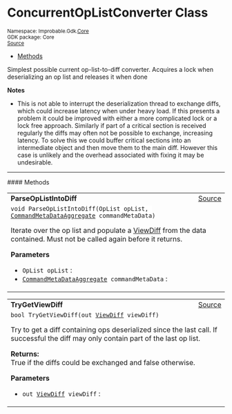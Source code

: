 
# ConcurrentOpListConverter Class
<sup>
Namespace: Improbable.Gdk.<a href="{{urlRoot}}/api/core-index">Core</a><br/>
GDK package: Core<br/>
<a href="https://www.github.com/spatialos/gdk-for-unity/blob/06858069/workers/unity/Packages/io.improbable.gdk.core/Worker/ConnectionHandlers/MultithreadedSpatialOSConnectionHandler/ConcurrentOpListConverter.cs/#L18">Source</a>
<style>
a code {
                    padding: 0em 0.25em!important;
}
code {
                    background-color: #ffffff!important;
}
</style>
</sup>
<nav id="pageToc" class="page-toc"><ul><li><a href="#methods">Methods</a>
</ul></nav>

</p>



<p>Simplest possible current op-list-to-diff converter. Acquires a lock when deserializing an op list and releases it when done </p>




</p>

<b>Notes</b>

- This is not able to interrupt the deserialization thread to exchange diffs, which could increase latency when under heavy load. If this presents a problem it could be improved with either a more complicated lock or a lock free approach. Similarly if part of a critical section is received regularly the diffs may often not be possible to exchange, increasing latency. To solve this we could buffer critical sections into an intermediate object and then move them to the main diff. However this case is unlikely and the overhead associated with fixing it may be undesirable. 










</p>
<hr style="width:100%; border-top-color:#d8d8d8" />
#### Methods


</p>




<table width="100%">
    <tr>
        <td style="border-right:none"><b>ParseOpListIntoDiff</b></td>
        <td style="border-left:none; text-align:right"><a href="https://www.github.com/spatialos/gdk-for-unity/blob/06858069/workers/unity/Packages/io.improbable.gdk.core/Worker/ConnectionHandlers/MultithreadedSpatialOSConnectionHandler/ConcurrentOpListConverter.cs/#L41">Source</a></td>
    </tr>
    <tr>
        <td colspan="2">
<code>void ParseOpListIntoDiff(OpList opList, <a href="{{urlRoot}}/api/core/command-meta-data-aggregate">CommandMetaDataAggregate</a> commandMetaData)</code></p>
Iterate over the op list and populate a <a href="{{urlRoot}}/api/core/view-diff">ViewDiff</a> from the data contained. Must not be called again before it returns. 


</p>

<b>Parameters</b>

<ul>
<li><code>OpList opList</code> : </li>
<li><code><a href="{{urlRoot}}/api/core/command-meta-data-aggregate">CommandMetaDataAggregate</a> commandMetaData</code> : </li>
</ul>





</td>
    </tr>
</table>


<table width="100%">
    <tr>
        <td style="border-right:none"><b>TryGetViewDiff</b></td>
        <td style="border-left:none; text-align:right"><a href="https://www.github.com/spatialos/gdk-for-unity/blob/06858069/workers/unity/Packages/io.improbable.gdk.core/Worker/ConnectionHandlers/MultithreadedSpatialOSConnectionHandler/ConcurrentOpListConverter.cs/#L136">Source</a></td>
    </tr>
    <tr>
        <td colspan="2">
<code>bool TryGetViewDiff(out <a href="{{urlRoot}}/api/core/view-diff">ViewDiff</a> viewDiff)</code></p>
Try to get a diff containing ops deserialized since the last call. If successful the diff may only contain part of the last op list. 
</p><b>Returns:</b></br>True if the diffs could be exchanged and false otherwise.

</p>

<b>Parameters</b>

<ul>
<li><code>out <a href="{{urlRoot}}/api/core/view-diff">ViewDiff</a> viewDiff</code> : </li>
</ul>





</td>
    </tr>
</table>





